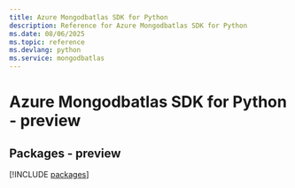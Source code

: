 ```yaml
---
title: Azure Mongodbatlas SDK for Python
description: Reference for Azure Mongodbatlas SDK for Python
ms.date: 08/06/2025
ms.topic: reference
ms.devlang: python
ms.service: mongodbatlas
---
```

# Azure Mongodbatlas SDK for Python - preview
## Packages - preview
[!INCLUDE [packages](mongodbatlas-index.md)]